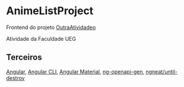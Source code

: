 # AnimeListProject
Frontend do projeto [OutraAtividadeo](https://github.com/GabrielMeloBatista/OutraAtividadeo)

Atividade da Faculdade UEG

## Terceiros

[Angular](https://angular.io/),
[Angular CLI](https://angular.io/cli),
[Angular Material](https://material.angular.io),
[ng-openapi-gen](https://github.com/cyclosproject/ng-openapi-gen),
[ngneat/until-destroy](https://github.com/ngneat/until-destroy)
